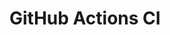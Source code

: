 # GitHub Actions CI















































































































































































































































































































































































































































































































































































































































































































































































